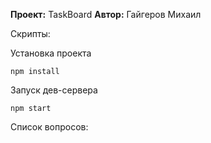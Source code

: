 **Проект:** TaskBoard
**Автор:** Гайгеров Михаил

Скрипты:

Установка проекта
```
npm install
```

Запуск дев-сервера
```
npm start
```

Список вопросов:

